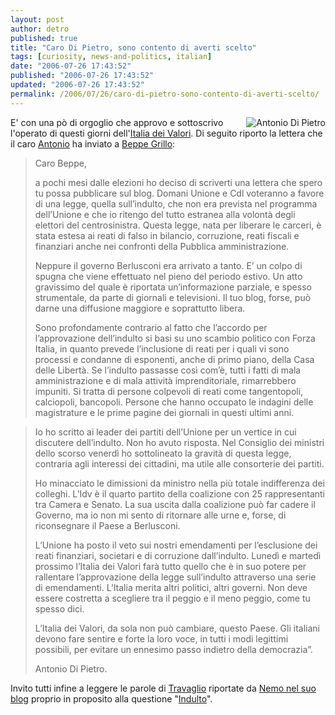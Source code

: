 ```yaml
---
layout: post
author: detro
published: true
title: "Caro Di Pietro, sono contento di averti scelto"
tags: [curiosity, news-and-politics, italian]
date: "2006-07-26 17:43:52"
published: "2006-07-26 17:43:52"
updated: "2006-07-26 17:43:52"
permalink: /2006/07/26/caro-di-pietro-sono-contento-di-averti-scelto/
---
```


<img src="http://www.beppegrillo.it/immagini/dipietro_.jpg" alt="Antonio Di Pietro" align="right" />
E' con una pò di orgoglio che approvo e sottoscrivo l'operato di questi giorni dell'<a href="http://www.italiadeivalori.it/">Italia dei Valori</a>.
Di seguito riporto la lettera che il caro <a href="http://it.wikipedia.org/wiki/Antonio_Di_Pietro">Antonio</a> ha inviato a <a href="http://www.beppegrillo.it/2006/07/una_lettera_del.html">Beppe Grillo</a>:
<blockquote>Caro Beppe,

a pochi mesi dalle elezioni ho deciso di scriverti una lettera che spero tu possa pubblicare sul blog. Domani Unione e Cdl voteranno a favore di una legge, quella sull’indulto, che non era prevista nel programma dell’Unione e che io ritengo del tutto estranea alla volontà degli elettori del centrosinistra. Questa legge, nata per liberare le carceri, è stata estesa ai reati di falso in bilancio, corruzione, reati fiscali e finanziari anche nei confronti della Pubblica amministrazione.

Neppure il governo Berlusconi era arrivato a tanto. E’ un colpo di spugna che viene effettuato nel pieno del periodo estivo. Un atto gravissimo del quale è riportata un’informazione parziale, e spesso strumentale, da parte di giornali e televisioni. Il tuo blog, forse, può darne una diffusione maggiore e soprattutto libera.

Sono profondamente contrario al fatto che l’accordo per l’approvazione dell’indulto si basi su uno scambio politico con Forza Italia, in quanto prevede l’inclusione di reati per i quali vi sono processi e condanne di esponenti, anche di primo piano, della Casa delle Libertà. Se l’indulto passasse così com’è, tutti i fatti di mala amministrazione e di mala attività imprenditoriale, rimarrebbero impuniti. Si tratta di persone colpevoli di reati come tangentopoli, calciopoli, bancopoli. Persone che hanno occupato le indagini delle magistrature e le prime pagine dei giornali in questi ultimi anni.
</blockquote>
<!--more-->

<blockquote>
Io ho scritto ai leader dei partiti dell’Unione per un vertice in cui discutere dell’indulto. Non ho avuto risposta. Nel Consiglio dei ministri dello scorso venerdì ho sottolineato la gravità di questa legge, contraria agli interessi dei cittadini, ma utile alle consorterie dei partiti.

Ho minacciato le dimissioni da ministro nella più totale indifferenza dei colleghi. L’Idv è il quarto partito della coalizione con 25 rappresentanti tra Camera e Senato. La sua uscita dalla coalizione può far cadere il Governo, ma io non mi sento di ritornare alle urne e, forse, di riconsegnare il Paese a Berlusconi.

L’Unione ha posto il veto sui nostri emendamenti per l’esclusione dei reati finanziari, societari e di corruzione dall’indulto. Lunedì e martedì prossimo l’Italia dei Valori farà tutto quello che è in suo potere per rallentare l’approvazione della legge sull’indulto attraverso una serie di emendamenti. L’Italia merita altri politici, altri governi. Non deve essere costretta a scegliere tra il peggio e il meno peggio, come tu spesso dici.

L’Italia dei Valori, da sola non può cambiare, questo Paese. Gli italiani devono fare sentire e forte la loro voce, in tutti i modi legittimi possibili, per evitare un ennesimo passo indietro della democrazia”.

Antonio Di Pietro.</blockquote>

Invito tutti infine a leggere le parole di <a href="http://it.wikipedia.org/wiki/Marco_Travaglio">Travaglio</a> riportate da <a href="http://blog.neminis.org/indulto-no-insulto-parte-seconda.xhtml">Nemo nel suo blog</a> proprio in proposito alla questione "<a href="http://it.wikipedia.org/wiki/Indulto">Indulto</a>".
